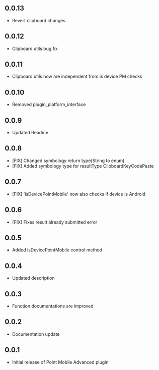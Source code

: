 ## 0.0.13

* Revert clipboard changes

## 0.0.12

* Clipboard utils bug fix

## 0.0.11

* Clipboard utils now are independent from is device PM checks

## 0.0.10

* Removed plugin_platform_interface

## 0.0.9

* Updated Readme

## 0.0.8

* [FIX] Changed symbology return type(String to enum)
* [FIX] Added symbology type for resultType ClipboardKeyCodePaste

## 0.0.7

* [FIX] 'isDevicePointMobile' now also checks if device is Android

## 0.0.6

* [FIX] Fixes result already submitted error

## 0.0.5

* Added isDevicePointMobile control method

## 0.0.4

* Updated description

## 0.0.3

* Function documentations are improved

## 0.0.2

* Documentation update

## 0.0.1

* Initial release of Point Mobile Advanced plugin
